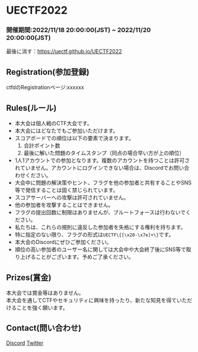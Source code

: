 # UECTF2022
### 開催期間:2022/11/18 20:00:00(JST) ~ 2022/11/20 20:00:00(JST)
最後に消す：https://uectf.github.io/UECTF2022
## Registration(参加登録)
ctfdのRegistrationページ:xxxxxx
## Rules(ルール)
- 本大会は個人戦のCTF大会です。
- 本大会にはどなたでもご参加いただけます。
- スコアボードでの順位は以下の要素で決まります。
  1. 合計ポイント数
  2. 最後に解いた問題のタイムスタンプ（同点の場合早い方が上の順位） 
- 1人1アカウントでの参加となります。複数のアカウントを持つことは許可されていません。アカウントにログインできない場合は、Discordでお問い合わせください。
- 大会中に問題の解決策やヒント、フラグを他の参加者と共有することやSNS等で発信することは固く禁じられています。
- スコアサーバーへの攻撃は許可されていません。
- 他の参加者を攻撃することはできません。
- フラグの提出回数に制限はありませんが、ブルートフォースは行わないでください。
- 私たちは、これらの規則に違反した参加者を失格にする権利を持ちます。
- 特に指定のない限り、フラグの形式は`UECTF\{[\x20-\x7e]+\}`です。
- 本大会のDiscordにぜひご参加ください。
- 順位の高い参加者のユーザー名に関しては大会中や大会終了後にSNS等で取り上げることがございます。予めご了承ください。


## Prizes(賞金)
本大会では賞金等はありません。  
本大会を通してCTFやセキュリティに興味を持ったり、新たな知見を得ていただけることを強く願います。


## Contact(問い合わせ)
[Discord](Discord)
[Twitter](Twitter)


[Discord]: https://uectf.github.io/UECTF2022
[Twitter]: https://uectf.github.io/UECTF2022
